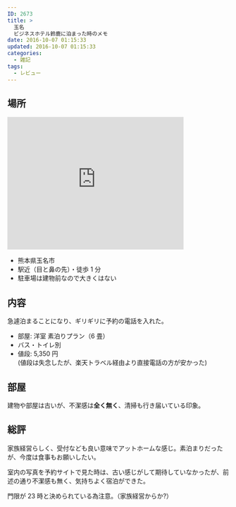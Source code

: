 ```yaml
---
ID: 2673
title: >
  玉名
  ビジネスホテル鈴鹿に泊まった時のメモ
date: 2016-10-07 01:15:33
updated: 2016-10-07 01:15:33
categories:
  - 雑記
tags:
  - レビュー
---
```


## 場所

<div class="gmap">
<iframe src="https://www.google.com/maps/embed?pb=!1m18!1m12!1m3!1d3348.9050540981734!2d130.54753811518586!3d32.92710668092704!2m3!1f0!2f0!3f0!3m2!1i1024!2i768!4f13.1!3m3!1m2!1s0x35405a2895adbd9d%3A0xe4ce36ed9874ce6c!2z44CSODY1LTAwNjQg54aK5pys55yM546J5ZCN5biC5Lit77yR77yX77yU77yT4oiS77yT!5e0!3m2!1sja!2sjp!4v1475770690373" width="400" height="300" frameborder="0" style="border:0" allowfullscreen></iframe>
</div>

- 熊本県玉名市
- 駅近（目と鼻の先）・徒歩 1 分
- 駐車場は建物前なので大きくはない

## 内容

急遽泊まることになり、ギリギリに予約の電話を入れた。

- 部屋: 洋室 素泊りプラン（6 畳）
- バス・トイレ別
- 値段: 5,350 円  
  (値段は失念したが、楽天トラベル経由より直接電話の方が安かった)

## 部屋

建物や部屋は古いが、不潔感は**全く無く**、清掃も行き届いている印象。

## 総評

家族経営らしく、受付なども良い意味でアットホームな感じ。素泊まりだったが、今度は食事もお願いしたい。

室内の写真を予約サイトで見た時は、古い感じがして期待していなかったが、前述の通り不潔感も無く、気持ちよく宿泊ができた。

門限が 23 時と決められている為注意。（家族経営からか?）
